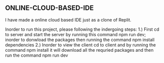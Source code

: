  ## ONLINE-CLOUD-BASED-IDE
I have made a online cloud based IDE just as a clone of Replit. 

Inorder to run this project, please following the indergoing steps:
1.) First cd to server and start the server by running this command npm run dev; inorder to donwload the packages then running the command npm install dependencies 
2.) Inorder to view the client cd to client and by running the command npm install it will download all the requried packages and then run the command npm run dev
